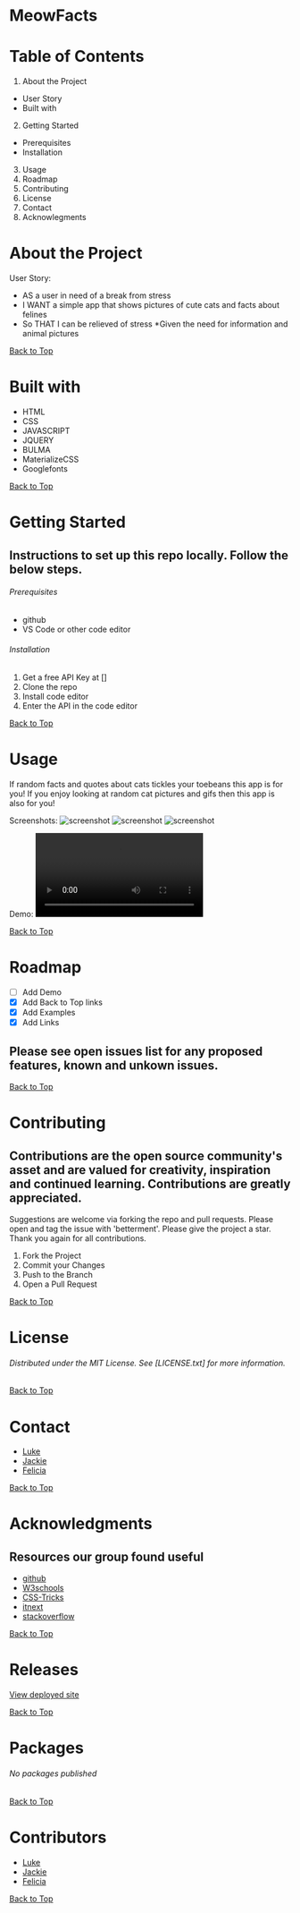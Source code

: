 # MeowFacts

# Table of Contents
1. About the Project
* User Story
* Built with
2. Getting Started
* Prerequisites
* Installation
3. Usage
4. Roadmap
5. Contributing
6. License
7. Contact
8. Acknowlegments

# About the Project

User Story:
* AS a user in need of a break from stress
* I WANT a simple app that shows pictures of cute cats and facts about felines
* So THAT I can be relieved of stress
*Given the need for information and animal pictures

[Back to Top](#MeowFacts)

# Built with

* HTML
* CSS
* JAVASCRIPT
* JQUERY
* BULMA
* MaterializeCSS
* Googlefonts

[Back to Top](#MeowFacts)

# Getting Started

## Instructions to set up this repo locally. Follow the below steps.

###### Prerequisites

* github
* VS Code or other code editor


###### Installation

1. Get a free API Key at []
2. Clone the repo
3. Install code editor
4. Enter the API in the code editor

[Back to Top](#MeowFacts)

# Usage

If random facts and quotes about cats tickles your toebeans this app is for you! If you enjoy looking at random cat pictures and gifs then this app is also for you! 

Screenshots:
![screenshot](heatleyj7.github.io_cat-api-project_.png)
![screenshot](meowcss.png)
![screenshot](meowjs.png)

Demo:
![video](MeowFacts.mov) 

[Back to Top](#MeowFacts)

# Roadmap

- [ ] Add Demo
- [x] Add Back to Top links
- [x] Add Examples
- [x] Add Links

## Please see open issues list for any proposed features, known and unkown issues.

[Back to Top](#MeowFacts)

# Contributing

## Contributions are the open source community's asset and are valued for creativity, inspiration and continued learning. Contributions are greatly appreciated.
Suggestions are welcome via forking the repo and pull requests. Please open and tag the issue with 'betterment'. Please give the project a star. Thank you again for all contributions.
1. Fork the Project
2. Commit your Changes
4. Push to the Branch
5. Open a Pull Request

[Back to Top](#MeowFacts)

# License

###### Distributed under the MIT License. See [LICENSE.txt] for more information.

[Back to Top](#MeowFacts)

# Contact

- [Luke](https://github.com/BarkMulcher) 
- [Jackie](https://github.com/heatleyj7)
- [Felicia](https://github.com/maddiethornberry) 

[Back to Top](#MeowFacts)

# Acknowledgments

## Resources our group found useful
* [github](https://github.com/)
* [W3schools](https://w3schools.com/)
* [CSS-Tricks](https://css-tricks.com/)
* [itnext](https://itnext.io/)
* [stackoverflow](https://stackoverflow.com/)

[Back to Top](#MeowFacts)

# Releases

[View deployed site](https://heatleyj7.github.io/cat-api-project/)

[Back to Top](#MeowFacts)

# Packages

###### No packages published

[Back to Top](#MeowFacts)

# Contributors

- [Luke](https://github.com/BarkMulcher) 
- [Jackie](https://github.com/heatleyj7)
- [Felicia](https://github.com/maddiethornberry) 

[Back to Top](#MeowFacts)


